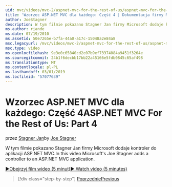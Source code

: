 ```yaml
---
uid: mvc/videos/mvc-2/aspnet-mvc-for-the-rest-of-us/aspnet-mvc-for-the-rest-of-us-part-4
title: 'Wzorzec ASP.NET MVC dla każdego: Część 4 | Dokumentacja firmy Microsoft'
author: JoeStagner
description: W tym filmie pokazano Stagner Jan firmy Microsoft dodaje kontroler do aplikacji ASP.NET MVC.
ms.author: riande
ms.date: 07/19/2010
ms.assetid: 50e7265e-b7fa-44a0-a17c-15048a2e84a8
msc.legacyurl: /mvc/videos/mvc-2/aspnet-mvc-for-the-rest-of-us/aspnet-mvc-for-the-rest-of-us-part-4
msc.type: video
ms.openlocfilehash: 9e3e0c65840cd2c07b9ef73374084a9451f3264e
ms.sourcegitcommit: 24b1f6decbb17bb22a45166e5fdb0845c65af498
ms.translationtype: MT
ms.contentlocale: pl-PL
ms.lasthandoff: 03/01/2019
ms.locfileid: "57077639"
---
```

<a name="aspnet-mvc-for-the-rest-of-us-part-4"></a><span data-ttu-id="f34ee-103">Wzorzec ASP.NET MVC dla każdego: Część 4</span><span class="sxs-lookup"><span data-stu-id="f34ee-103">ASP.NET MVC For the Rest of Us: Part 4</span></span>
====================
<span data-ttu-id="f34ee-104">przez [Stagner Jan](https://github.com/JoeStagner)</span><span class="sxs-lookup"><span data-stu-id="f34ee-104">by [Joe Stagner](https://github.com/JoeStagner)</span></span>

<span data-ttu-id="f34ee-105">W tym filmie pokazano Stagner Jan firmy Microsoft dodaje kontroler do aplikacji ASP.NET MVC.</span><span class="sxs-lookup"><span data-stu-id="f34ee-105">In this video Microsoft's Joe Stagner adds a controller to an ASP.NET MVC application.</span></span>

[<span data-ttu-id="f34ee-106">&#9654;Obejrzyj film wideo (5 minut)</span><span class="sxs-lookup"><span data-stu-id="f34ee-106">&#9654; Watch video (5 minutes)</span></span>](https://channel9.msdn.com/Blogs/ASP-NET-Site-Videos/aspnet-mvc-for-the-rest-of-us-part-4)

> [!div class="step-by-step"]
> [<span data-ttu-id="f34ee-107">Poprzednie</span><span class="sxs-lookup"><span data-stu-id="f34ee-107">Previous</span></span>](aspnet-mvc-for-the-rest-of-us-part-3.md)
